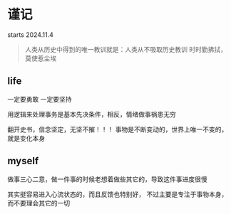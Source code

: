 # 谨记
starts 2024.11.4

> 人类从历史中得到的唯一教训就是：人类从不吸取历史教训
> 时时勤拂拭，莫使惹尘埃


## life

一定要勇敢
一定要坚持


用逻辑来处理事务是基本先决条件，相反，情绪做事祸患无穷

翻开史书，信念坚定，无坚不摧！！！
事物是不断变动的，世界上唯一不变的，就是变化本身


## myself

做事三心二意，做一件事的时候老想着做些其它的，导致这件事进度很慢


其实挺容易进入心流状态的，而且反馈也特别好，
不过主要是专注于事物本身，而不要理会其它的一切




